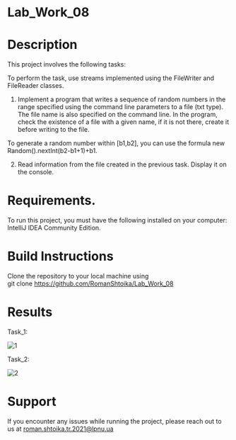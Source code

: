 # Lab_Work_08
# Description
This project involves the following tasks:

To perform the task, use streams implemented using the FileWriter and FileReader classes.

1. Implement a program that writes a sequence of random numbers in the range specified using the command line parameters to a file (txt type).
 The file name is also specified on the command line. In the program, check the existence of a file with a given name, if it is not there, create it before writing to the file.
 
To generate a random number within [b1,b2], you can use the formula new Random().nextInt(b2-b1+1)+b1.

2. Read information from the file created in the previous task. Display it on the console.

# Requirements.
To run this project, you must have the following installed on your computer: IntelliJ IDEA Community Edition.

# Build Instructions
Clone the repository to your local machine using <br>
git clone https://github.com/RomanShtoika/Lab_Work_08
# Results

Task_1: <br>

![1](https://github.com/RomanShtoika/Lab_Work_08/assets/135036174/a9417a88-7ee0-439e-9692-bec3c1e12c43)

Task_2: <br>

![2](https://github.com/RomanShtoika/Lab_Work_08/assets/135036174/f19c4b8c-d13b-4d32-985e-f3a53c380359)

# Support

If you encounter any issues while running the project, please reach out to us at roman.shtoika.tr.2021@lpnu.ua

